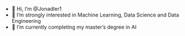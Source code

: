 - 👋 Hi, I’m @Jonadler1
- 👀 I’m strongly interested in Machine Learning, Data Science and Data Engineering
- 🌱 I’m currently completing my master’s degree in AI



<!---
Jonadler1/Jonadler1 is a ✨ special ✨ repository because its `README.md` (this file) appears on your GitHub profile.
You can click the Preview link to take a look at your changes.
--->
